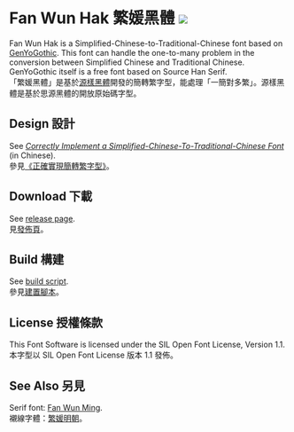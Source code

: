 # Fan Wun Hak 繁媛黑體 [![](https://github.com/ayaka14732/FanWunHak/workflows/Build/badge.svg)](https://github.com/ayaka14732/FanWunHak/actions?query=workflow%3ABuild)

Fan Wun Hak is a Simplified-Chinese-to-Traditional-Chinese font based on [GenYoGothic](https://github.com/ButTaiwan/genyog-font). This font can handle the one-to-many problem in the conversion between Simplified Chinese and Traditional Chinese. GenYoGothic itself is a free font based on Source Han Serif.<br/>
「繁媛黑體」是基於[源樣黑體](https://github.com/ButTaiwan/genyog-font)開發的簡轉繁字型，能處理「一簡對多繁」。源樣黑體是基於思源黑體的開放原始碼字型。

## Design 設計

See [_Correctly Implement a Simplified-Chinese-To-Traditional-Chinese Font_](https://ayaka.shn.hk/s2tfont/hant/) (in Chinese).<br/>
參見[《正確實現簡轉繁字型》](https://ayaka.shn.hk/s2tfont/hant/)。

## Download 下載

See [release page](https://github.com/ayaka14732/FanWunHak/releases).<br/>
見[發佈頁](https://github.com/ayaka14732/FanWunHak/releases)。

## Build 構建

See [build script](.github/workflows/build.yml).<br/>
參見[建置腳本](.github/workflows/build.yml)。

## License 授權條款

This Font Software is licensed under the SIL Open Font License, Version 1.1.<br/>
本字型以 SIL Open Font License 版本 1.1 發佈。

## See Also 另見

Serif font: [Fan Wun Ming](https://github.com/ayaka14732/FanWunMing).<br/>
襯線字體：[繁媛明朝](https://github.com/ayaka14732/FanWunMing)。
